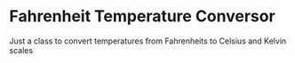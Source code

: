 # Fahrenheit Temperature Conversor

Just a class to convert temperatures from Fahrenheits to Celsius and Kelvin scales

